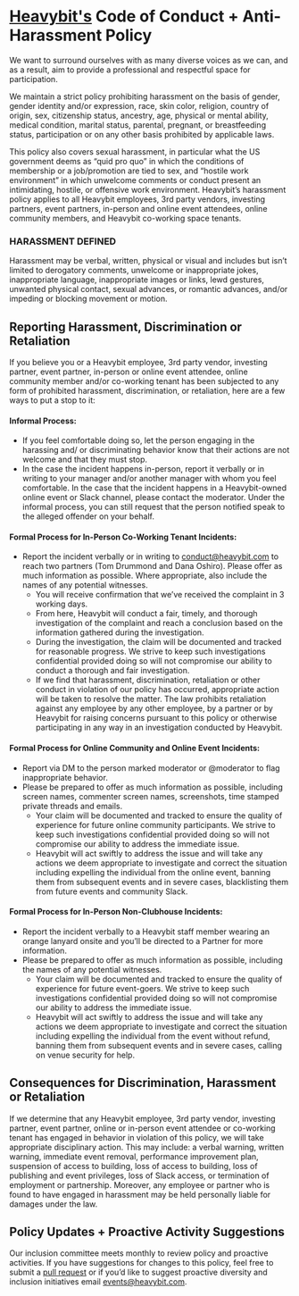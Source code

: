 # [Heavybit's](https://www.heavybit.com/) Code of Conduct + Anti-Harassment Policy

We want to surround ourselves with as many diverse voices as we can, and as a result, aim to provide a professional and respectful space for participation.

We maintain a strict policy prohibiting harassment on the basis of gender, gender identity and/or expression, race, skin color, religion, country of origin, sex, citizenship status, ancestry, age, physical or mental ability, medical condition, marital status, parental, pregnant, or breastfeeding status, participation or on any other basis prohibited by applicable laws.

This policy also covers sexual harassment, in particular what the US government deems as “quid pro quo” in which the conditions of membership or a job/promotion are tied to sex, and “hostile work environment” in which unwelcome comments or conduct present an intimidating, hostile, or offensive work environment. Heavybit’s harassment policy applies to all Heavybit employees, 3rd party vendors, investing partners, event partners, in-person and online event attendees, online community members, and Heavybit co-working space tenants.

### HARASSMENT DEFINED

Harassment may be verbal, written, physical or visual and includes but isn’t limited to derogatory comments, unwelcome or inappropriate jokes, inappropriate language, inappropriate images or links, lewd gestures, unwanted physical contact, sexual advances, or romantic advances, and/or impeding or blocking movement or motion.

## Reporting Harassment, Discrimination or Retaliation

If you believe you or a Heavybit employee, 3rd party vendor, investing partner, event partner, in-person or online event attendee, online community member and/or co-working tenant has been subjected to any form of prohibited harassment, discrimination, or retaliation, here are a few ways to put a stop to it:

#### Informal Process: 
- If you feel comfortable doing so, let the person engaging in the harassing and/ or discriminating behavior know that their actions are not welcome and that they must stop.
- In the case the incident happens in-person, report it verbally or in writing to your manager and/or another manager with whom you feel comfortable. In the case that the incident happens in a Heavybit-owned online event or Slack channel, please contact the moderator. Under the informal process, you can still request that the person notified speak to the alleged offender on your behalf.

#### Formal Process for In-Person Co-Working Tenant Incidents:
- Report the incident verbally or in writing to conduct@heavybit.com to reach two partners (Tom Drummond and Dana Oshiro). Please offer as much information as possible. Where appropriate, also include the names of any potential witnesses.
  - You will receive confirmation that we’ve received the complaint in 3 working days.
  - From here, Heavybit will conduct a fair, timely, and thorough investigation of the complaint and reach a conclusion based on the information gathered during the investigation.
  - During the investigation, the claim will be documented and tracked for reasonable progress. We strive to keep such investigations confidential provided doing so will not compromise our ability to conduct a thorough and fair investigation. 
  - If we find that harassment, discrimination, retaliation or other conduct in violation of our policy has occurred, appropriate action will be taken to resolve the matter. The law prohibits retaliation against any employee by any other employee, by a partner or by Heavybit for raising concerns pursuant to this policy or otherwise participating in any way in an investigation conducted by Heavybit.

#### Formal Process for Online Community and Online Event Incidents:
- Report via DM to the person marked moderator or @moderator to flag inappropriate behavior.
- Please be prepared to offer as much information as possible, including screen names, commenter screen names, screenshots, time stamped private threads and emails. 
  - Your claim will be documented and tracked to ensure the quality of experience for future online community participants. We strive to keep such investigations confidential provided doing so will not compromise our ability to address the immediate issue.
  - Heavybit will act swiftly to address the issue and will take any actions we deem appropriate to investigate and correct the situation including expelling the individual from the online event, banning them from subsequent events and in severe cases, blacklisting them from future events and community Slack. 


#### Formal Process for In-Person Non-Clubhouse Incidents:
- Report the incident verbally to a Heavybit staff member wearing an orange lanyard onsite and you’ll be directed to a Partner for more information. 
- Please be prepared to offer as much information as possible, including the names of any potential witnesses.
  - Your claim will be documented and tracked to ensure the quality of experience for future event-goers. We strive to keep such investigations confidential provided doing so will not compromise our ability to address the immediate issue.
  - Heavybit will act swiftly to address the issue and will take any actions we deem appropriate to investigate and correct the situation including expelling the individual from the event without refund, banning them from subsequent events and in severe cases, calling on venue security for help.

## Consequences for Discrimination, Harassment or Retaliation

If we determine that any Heavybit employee, 3rd party vendor, investing partner, event partner, online or in-person event attendee or co-working tenant has engaged in behavior in violation of this policy, we will take appropriate disciplinary action. This may include: a verbal warning, written warning, immediate event removal, performance improvement plan, suspension of access to building, loss of access to building, loss of publishing and event privileges, loss of Slack access, or termination of employment or partnership. Moreover, any employee or partner who is found to have engaged in harassment may be held personally liable for damages under the law.

## Policy Updates + Proactive Activity Suggestions

Our inclusion committee meets monthly to review policy and proactive activities. If you have suggestions for changes to this policy, feel free to submit a [pull request](https://github.com/heavybit/conduct) or if you’d like to suggest proactive diversity and inclusion initiatives email [events@heavybit.com](mailto:events@heavybit.com). 
